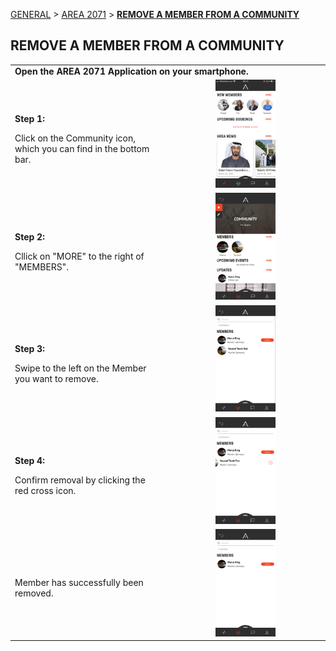 [GENERAL](GENERAL/README.md) > [AREA 2071](AREA/README.md) > **[REMOVE A MEMBER FROM A COMMUNITY](AREA/removeamemberfromacommunity.md)**

## REMOVE A MEMBER FROM A COMMUNITY <br>

<table>
  <thead>
  </thead>
  <tbody>
    <tr>
      <tr><td colspan="3"><b>Open the AREA 2071 Application on your smartphone.</b></td>
    </tr>
    <tr>
    <td style="text-align: left"><p><b>Step 1:</b></p>Click on the Community icon, which you can find in the bottom bar.</td>
    <td style="text-align: center"><img src="removemember01.png"{ width=40% } alt="Remove Member Step 1"></td>
    </tr>
    <tr>
    <td style="text-align: left"><p><b>Step 2:</b></p>Cllick on "MORE" to the right of "MEMBERS".</td>
    <td style="text-align: center"><img src="removemember02.JPG"{ width=40% } alt="Remove Member Step 2"></td>
    </tr>
    <tr>
    <td style="text-align: left"><p><b>Step 3:</b></p>Swipe to the left on the Member you want to remove.</td>
    <td style="text-align: center"><img src="removemember03.JPG"{ width=40% } alt="Remove Member Step 3"></td>
    </tr>
    <tr>
    <td style="text-align: left"><p><b>Step 4:</b></p>Confirm removal by clicking the red cross icon.</td>
    <td style="text-align: center"><img src="removemember04.JPG"{ width=40% } alt="Remove Member Step 4"></td>
    </tr>
    <tr>
    <td style="text-align: left"><p><b></b></p>Member has successfully been removed.</td>
    <td style="text-align: center"><img src="removemember05.JPG"{ width=40% } alt="Remove Member Step 5"></td>
    </tr>
    </tbody>
</table>
